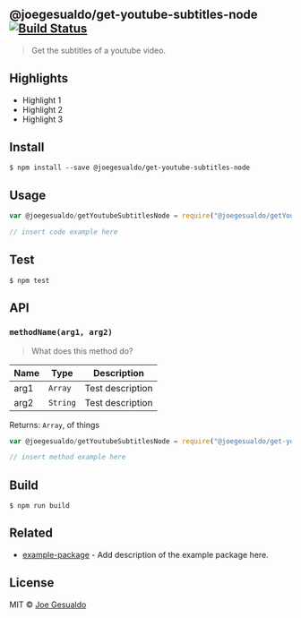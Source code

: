 ## @joegesualdo/get-youtube-subtitles-node [![Build Status](https://travis-ci.org/joegesualdo/get-youtube-subtitles-node.svg?branch=master)](https://travis-ci.org/joegesualdo/get-youtube-subtitles-node)
> Get the subtitles of a youtube video.

## Highlights

- Highlight 1
- Highlight 2
- Highlight 3

## Install
```
$ npm install --save @joegesualdo/get-youtube-subtitles-node 
```

## Usage
```javascript
var @joegesualdo/getYoutubeSubtitlesNode = require("@joegesualdo/getYoutubeSubtitlesNode").default

// insert code example here
```

## Test
```
$ npm test
```
## API
### `methodName(arg1, arg2)`
> What does this method do?

| Name | Type | Description |
|------|------|-------------|
| arg1 | `Array` | Test description|
| arg2 | `String` | Test description|

Returns: `Array`, of things

```javascript
var @joegesualdo/getYoutubeSubtitlesNode = require("@joegesualdo/get-youtube-subtitles-node").default

// insert method example here
```
## Build
```
$ npm run build
```

## Related
- [example-package]() - Add description of the example package here.

## License
MIT © [Joe Gesualdo]()
